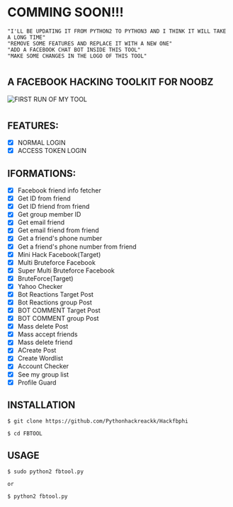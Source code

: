 # COMMING SOON!!!
    "I'LL BE UPDATING IT FROM PYTHON2 TO PYTHON3 AND I THINK IT WILL TAKE A LONG TIME"
    "REMOVE SOME FEATURES AND REPLACE IT WITH A NEW ONE"
    "ADD A FACEBOOK CHAT BOT INSIDE THIS TOOL"
    "MAKE SOME CHANGES IN THE LOGO OF THIS TOOL"
#
## A FACEBOOK HACKING TOOLKIT FOR NOOBZ
![FIRST RUN OF MY TOOL](https://github.com/mkdirlove/FBTOOL/blob/master/Screenshot_2020-04-27_17-37-57.png)
#
## FEATURES:
- [x] NORMAL LOGIN
- [x] ACCESS TOKEN LOGIN

## IFORMATIONS:
- [x] Facebook friend info fetcher
- [x] Get ID from friend
- [x] Get ID friend from friend
- [x] Get group member ID
- [x] Get email friend
- [x] Get email friend from friend
- [x] Get a friend's phone number
- [x] Get a friend's phone number from friend
- [x] Mini Hack Facebook(Target)
- [x] Multi Bruteforce Facebook
- [x] Super Multi Bruteforce Facebook
- [x] BruteForce(Target)
- [x] Yahoo Checker
- [x] Bot Reactions Target Post
- [x] Bot Reactions group Post
- [x] BOT COMMENT Target Post
- [x] BOT COMMENT group Post
- [x] Mass delete Post
- [x] Mass accept friends
- [x] Mass delete friend
- [x] ACreate Post
- [x] Create Wordlist
- [x] Account Checker 
- [x] See my group list
- [x] Profile Guard

## INSTALLATION

    $ git clone https://github.com/Pythonhackreackk/Hackfbphi
    
    $ cd FBTOOL

## USAGE

    $ sudo python2 fbtool.py
    
    or
    
    $ python2 fbtool.py
#
